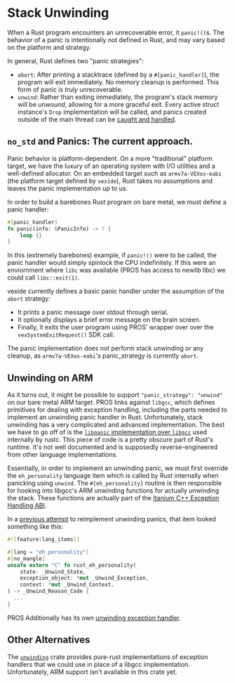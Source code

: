 # Stack Unwinding

When a Rust program encounters an unrecoverable error, it `panic!()`s. The behavior of a panic is intentionally not defined in Rust, and may vary based on the platform and strategy.

In general, Rust defines two "panic strategies":
- `abort`: After printing a stacktrace (defined by a `#[panic_handler]`), the program will exit immediately. No memory cleanup is performed. This form of panic is *truly* unrecoverable.
- `unwind`: Rather than exiting immediately, the program's stack memory will be *unwound*, allowing for a more graceful exit. Every active struct instance's `Drop` implementation will be called, and panics created outside of the main thread can be [caught and handled](https://doc.rust-lang.org/std/panic/fn.catch_unwind.html).

## `no_std` and Panics: The current approach.

Panic behavior is platform-dependent. On a more "traditional" platform target, we have the luxury of an operating system with I/O utilities and a well-defined allocator. On an embedded target such as `armv7a-VEXos-eabi` (the platform target defined by `vexide`), Rust takes no assumptions and leaves the panic implementation up to us.

In order to build a barebones Rust program on bare metal, we must define a panic handler:
```rs
#[panic_handler]
fn panic(info: &PanicInfo) -> ! {
    loop {}
}
```

In this (extremely barebones) example, if `panic!()` were to be called, the panic handler would simply spinlock the CPU indefinitely. If this were an enviornment where `libc` was available (PROS has access to newlib libc) we could call `libc::exit(1)`.

vexide currently defines a basic panic handler under the assumption of the `abort` strategy:
- It prints a panic message over stdout through serial.
- It optionally displays a brief error message on the brain screen.
- Finally, it exits the user program using PROS' wrapper over over the `vexSystemExitRequest()` SDK call.

The panic implementation does not perform stack unwinding or any cleanup, as `armv7a-VEXos-eabi`'s panic_strategy is currently `abort`.

## Unwinding on ARM

As it turns out, it might be possible to support `"panic_strategy": "unwind"` on our bare metal ARM target. PROS links against `libgcc`, which defines primitives for dealing with exception handling, including the parts needed to implement an unwinding panic handler in Rust. Unfortunately, stack unwinding has a very complicated and advanced implementation. The best we have to go off of is the [`libpanic` implementation over `libgcc`](https://github.com/rust-lang/rust/blob/c57393e4f8b88444fbf0985a81a2d662862f2733/library/std/src/sys/personality/gcc.rs) used internally by rustc. This piece of code is a pretty obscure part of Rust's runtime. It's not well documented and is supposedly reverse-engineered from other language implementations.

Essentially, in order to implement an unwinding panic, we must first override the `eh_personality` language item which is called by Rust internally when panicking using `unwind`. The `#[eh_personality]` routine is then responsible for hooking into libgcc's ARM unwinding functions for actually unwinding the stack. These functions are actually part of the [Itanium C++ Exception Handling ABI](https://itanium-cxx-abi.github.io/cxx-abi/abi-eh.html).

In a [previous attempt](https://github.com/vexide/pros-rs/compare/main...Tropix126:pros-rs:feat/panic-unwind) to reimplement unwinding panics, that item looked something like this:
```rs
#![feature(lang_items)]

#[lang = "eh_personality"]
#[no_mangle]
unsafe extern "C" fn rust_eh_personality(
    state: _Unwind_State,
    exception_object: *mut _Unwind_Exception,
    context: *mut _Unwind_Context,
) -> _Unwind_Reason_Code {
  ...
}
```

PROS Additionally has its own [unwinding exception handler](https://github.com/purduesigbots/pros/blob/master/src/system/unwind.c).

## Other Alternatives

The [`unwinding`](https://crates.io/crates/unwinding) crate provides pure-rust implementations of exception handlers that we could use in place of a libgcc implementation. Unfortunately, ARM support isn't available in this crate yet.
